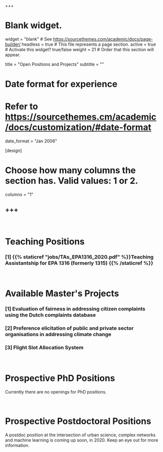 +++
# Blank widget.
widget = "blank"  # See https://sourcethemes.com/academic/docs/page-builder/
headless = true  # This file represents a page section.
active = true  # Activate this widget? true/false
weight = 21  # Order that this section will appear.

title = "Open Positions and Projects"
subtitle = ""

# Date format for experience
#   Refer to https://sourcethemes.cm/academic/docs/customization/#date-format
date_format = "Jan 2006"

[design]
  # Choose how many columns the section has. Valid values: 1 or 2.
  columns = "1"

+++
-----
<br />

# Teaching Positions

### [1] {{% staticref "jobs/TAs_EPA1316_2020.pdf" %}}Teaching Assistantship for EPA 1316 (formerly 1315) {{% /staticref %}}

<br />

# Available Master's Projects

### [1] Evaluation of fairness in addressing citizen complaints using the Dutch complaints database

### [2] Preference elicitation of public and private sector organisations in addressing climate change

### [3] Flight Slot Allocation System

<br />

# Prospective PhD Positions

Currently there are no openings for PhD positions.

<br />

# Prospective Postdoctoral Positions

A postdoc position at the intersection of urban science, complex networks and machine learning is coming up soon, in 2020. Keep an eye out for more information.
